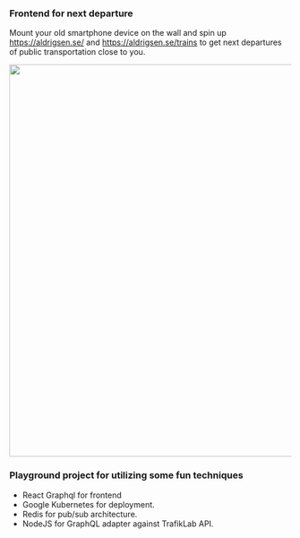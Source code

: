 ### Frontend for next departure

Mount your old smartphone device on the wall and spin up https://aldrigsen.se/ and https://aldrigsen.se/trains to get next departures of public transportation close to you.

<img src="./next-dep.gif" width="700">

### Playground project for utilizing some fun techniques

-   React Graphql for frontend
-   Google Kubernetes for deployment.
-   Redis for pub/sub architecture.
-   NodeJS for GraphQL adapter against TrafikLab API.
